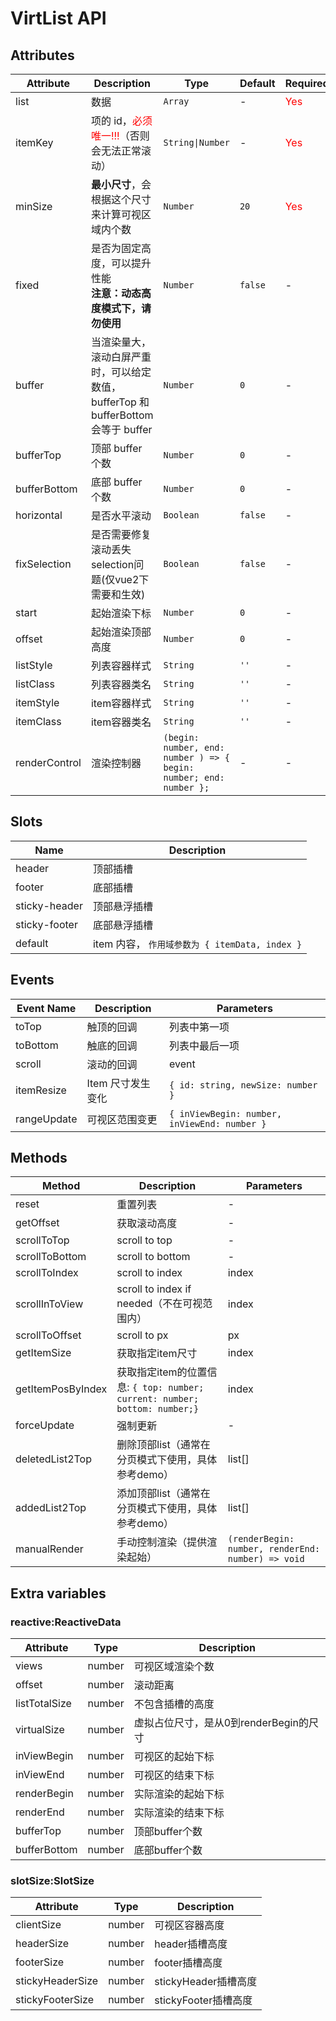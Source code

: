 # VirtList API

## Attributes

| Attribute     | Description                                                                       | Type                                                               | Default | Required                      |
| ------------- | --------------------------------------------------------------------------------- | ------------------------------------------------------------------ | ------- | ----------------------------- |
| list          | 数据                                                                              | `Array`                                                            | -       | <font color="#f00">Yes</font> |
| itemKey       | 项的 id，<font color="#f00">必须唯一!!!</font>（否则会无法正常滚动）              | `String\|Number`                                                   | -       | <font color="#f00">Yes</font> |
| minSize       | **最小尺寸**，会根据这个尺寸来计算可视区域内个数                                  | `Number`                                                           | `20`    | <font color="#f00">Yes</font> |
| fixed         | 是否为固定高度，可以提升性能<br />**注意：动态高度模式下，请勿使用**              | `Number`                                                           | `false` | -                             |
| buffer        | 当渲染量大，滚动白屏严重时，可以给定数值，bufferTop 和 bufferBottom 会等于 buffer | `Number`                                                           | `0`     | -                             |
| bufferTop     | 顶部 buffer 个数                                                                  | `Number`                                                           | `0`     | -                             |
| bufferBottom  | 底部 buffer 个数                                                                  | `Number`                                                           | `0`     | -                             |
| horizontal    | 是否水平滚动                                                                      | `Boolean`                                                          | `false` | -                             |
| fixSelection  | 是否需要修复滚动丢失selection问题(仅vue2下需要和生效)                             | `Boolean`                                                          | `false` | -                             |
| start         | 起始渲染下标                                                                      | `Number`                                                           | `0`     | -                             |
| offset        | 起始渲染顶部高度                                                                  | `Number`                                                           | `0`     | -                             |
| listStyle     | 列表容器样式                                                                      | `String`                                                           | `''`    | -                             |
| listClass     | 列表容器类名                                                                      | `String`                                                           | `''`    | -                             |
| itemStyle     | item容器样式                                                                      | `String`                                                           | `''`    | -                             |
| itemClass     | item容器类名                                                                      | `String`                                                           | `''`    | -                             |
| renderControl | 渲染控制器                                                                        | `(begin: number, end: number ) => { begin: number; end: number };` | -       | -                             |

## Slots

| Name          | Description                                    |
| ------------- | ---------------------------------------------- |
| header        | 顶部插槽                                       |
| footer        | 底部插槽                                       |
| sticky-header | 顶部悬浮插槽                                   |
| sticky-footer | 底部悬浮插槽                                   |
| default       | item 内容， `作用域参数为 { itemData, index }` |

## Events

| Event Name  | Description       | Parameters                                   |
| ----------- | ----------------- | -------------------------------------------- |
| toTop       | 触顶的回调        | 列表中第一项                                 |
| toBottom    | 触底的回调        | 列表中最后一项                               |
| scroll      | 滚动的回调        | event                                        |
| itemResize  | Item 尺寸发生变化 | `{ id: string, newSize: number }`            |
| rangeUpdate | 可视区范围变更    | `{ inViewBegin: number, inViewEnd: number }` |

## Methods

| Method            | Description                                                                | Parameters                                         |
| ----------------- | -------------------------------------------------------------------------- | -------------------------------------------------- |
| reset             | 重置列表                                                                   | -                                                  |
| getOffset         | 获取滚动高度                                                               | -                                                  |
| scrollToTop       | scroll to top                                                              | -                                                  |
| scrollToBottom    | scroll to bottom                                                           | -                                                  |
| scrollToIndex     | scroll to index                                                            | index                                              |
| scrollInToView    | scroll to index if needed（不在可视范围内）                                | index                                              |
| scrollToOffset    | scroll to px                                                               | px                                                 |
| getItemSize       | 获取指定item尺寸                                                           | index                                              |
| getItemPosByIndex | 获取指定item的位置信息: `{ top: number; current: number; bottom: number;}` | index                                              |
| forceUpdate       | 强制更新                                                                   | -                                                  |
| deletedList2Top   | 删除顶部list（通常在分页模式下使用，具体参考demo）                         | list[]                                             |
| addedList2Top     | 添加顶部list（通常在分页模式下使用，具体参考demo）                         | list[]                                             |
| manualRender      | 手动控制渲染（提供渲染起始）                                               | `(renderBegin: number, renderEnd: number) => void` |

## Extra variables

### reactive:ReactiveData

| Attribute     | Type   | Description                            |
| ------------- | ------ | -------------------------------------- |
| views         | number | 可视区域渲染个数                       |
| offset        | number | 滚动距离                               |
| listTotalSize | number | 不包含插槽的高度                       |
| virtualSize   | number | 虚拟占位尺寸，是从0到renderBegin的尺寸 |
| inViewBegin   | number | 可视区的起始下标                       |
| inViewEnd     | number | 可视区的结束下标                       |
| renderBegin   | number | 实际渲染的起始下标                     |
| renderEnd     | number | 实际渲染的结束下标                     |
| bufferTop     | number | 顶部buffer个数                         |
| bufferBottom  | number | 底部buffer个数                         |

### slotSize:SlotSize

| Attribute        | Type   | Description          |
| ---------------- | ------ | -------------------- |
| clientSize       | number | 可视区容器高度       |
| headerSize       | number | header插槽高度       |
| footerSize       | number | footer插槽高度       |
| stickyHeaderSize | number | stickyHeader插槽高度 |
| stickyFooterSize | number | stickyFooter插槽高度 |
